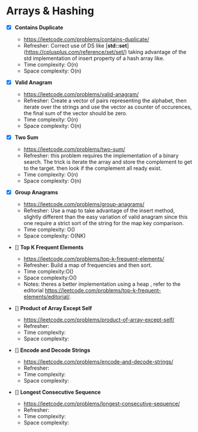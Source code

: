 # Arrays & Hashing

- [x] **Contains Duplicate**

  - https://leetcode.com/problems/contains-duplicate/
  - Refresher: Correct use of DS like [**std::set**] (https://cplusplus.com/reference/set/set/) taking advantage of the std implementation of insert property of a hash array like.
  - Time complexity: O(n)
  - Space complexity: O(n)

- [x] **Valid Anagram**

  - https://leetcode.com/problems/valid-anagram/
  - Refresher: Create a vector of pairs representing the alphabet, then iterate over the strings and use the vector as counter of occurences, the final sum of the vector should be zero.
  - Time complexity: O(n)
  - Space complexity: O(n)

- [x] **Two Sum**

  - https://leetcode.com/problems/two-sum/
  - Refresher: this problem requires the implementation of a binary search. The trick is iterate the array and store the complement to get to the target. then look if the complement all ready exist.
  - Time complexity: O(n)
  - Space complexity: O(n)

- [x] **Group Anagrams**

  - https://leetcode.com/problems/group-anagrams/
  - Refresher: Use a map to take advantage of the insert method, slightly different than the easy variation of valid anagram since this one require a strict sort of the string for the map key comparison.
  - Time complexity: O()
  - Space complexity: O(NK)

- [] **Top K Frequent Elements**

  - https://leetcode.com/problems/top-k-frequent-elements/
  - Refresher: Build a map of frequencies and then sort.
  - Time complexity:O()
  - Space complexity:O()
  - Notes: theres a better implementation using a heap , refer to the editorial https://leetcode.com/problems/top-k-frequent-elements/editorial/.

- [] **Product of Array Except Self**

  - https://leetcode.com/problems/product-of-array-except-self/
  - Refresher:
  - Time complexity:
  - Space complexity:

- [] **Encode and Decode Strings**

  - https://leetcode.com/problems/encode-and-decode-strings/
  - Refresher:
  - Time complexity:
  - Space complexity:

- [] **Longest Consecutive Sequence**
  - https://leetcode.com/problems/longest-consecutive-sequence/
  - Refresher:
  - Time complexity:
  - Space complexity:
